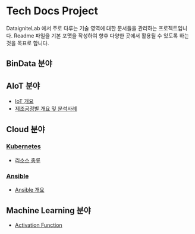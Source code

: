 # Tech Docs Project

DataigniteLab 에서 주로 다루는 기술 영역에 대한 문서들을 관리하는 프로젝트입니다.
Readme 파일을 기본 포맷을 작성하여 향후 다양한 곳에서 활용될 수 있도록 하는 것을 목표로 합니다.


## BinData 분야

## AIoT 분야

* [IoT 개요](https://github.com/dataignitelab/cloud_docs/blob/main/AIoT/01.IoT_개요.md)    
* [제조공정별 개요 및 분석사례](https://github.com/dataignitelab/cloud_docs/blob/main/Manufacturing_Process/)


## Cloud 분야

### [Kubernetes](https://github.com/dataignitelab/tech_docs/blob/main/cloud/kubernetes/)
* [리소스 종류](https://github.com/dataignitelab/tech_docs/blob/main/cloud/kubernetes/Resource.md)

### [Ansible](https://github.com/dataignitelab/tech_docs/blob/main/cloud/ansible)
* [Ansible 개요](https://github.com/dataignitelab/tech_docs/blob/main/cloud/ansible/01_ansible_개요.md)


## Machine Learning 분야
* [Activation Function](Machine_Learning/Activation_function.md)
